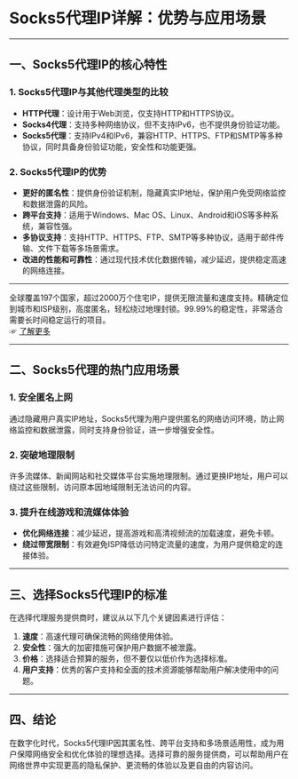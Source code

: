 # Socks5代理IP详解：优势与应用场景

---


## 一、Socks5代理IP的核心特性

### 1. Socks5代理IP与其他代理类型的比较

- **HTTP代理**：设计用于Web浏览，仅支持HTTP和HTTPS协议。  
- **Socks4代理**：支持多种网络协议，但不支持IPv6，也不提供身份验证功能。  
- **Socks5代理**：支持IPv4和IPv6，兼容HTTP、HTTPS、FTP和SMTP等多种协议，同时具备身份验证功能，安全性和功能更强。

### 2. Socks5代理IP的优势

- **更好的匿名性**：提供身份验证机制，隐藏真实IP地址，保护用户免受网络监控和数据泄露的风险。
- **跨平台支持**：适用于Windows、Mac OS、Linux、Android和iOS等多种系统，兼容性强。  
- **多协议支持**：支持HTTP、HTTPS、FTP、SMTP等多种协议，适用于邮件传输、文件下载等多场景需求。  
- **改进的性能和可靠性**：通过现代技术优化数据传输，减少延迟，提供稳定高速的网络连接。  

---

全球覆盖197个国家，超过2000万个住宅IP，提供无限流量和速度支持。精确定位到城市和ISP级别，高度匿名，轻松绕过地理封锁。99.99%的稳定性，非常适合需要长时间稳定运行的项目。  
☞ [了解更多](https://bit.ly/proxy-seller-coupon)

---
## 二、Socks5代理的热门应用场景

### 1. 安全匿名上网

通过隐藏用户真实IP地址，Socks5代理为用户提供匿名的网络访问环境，防止网络监控和数据泄露，同时支持身份验证，进一步增强安全性。

### 2. 突破地理限制

许多流媒体、新闻网站和社交媒体平台实施地理限制。通过更换IP地址，用户可以绕过这些限制，访问原本因地域限制无法访问的内容。

### 3. 提升在线游戏和流媒体体验

- **优化网络连接**：减少延迟，提高游戏和高清视频流的加载速度，避免卡顿。  
- **绕过带宽限制**：有效避免ISP降低访问特定流量的速度，为用户提供稳定的连接体验。

---

## 三、选择Socks5代理IP的标准

在选择代理服务提供商时，建议从以下几个关键因素进行评估：

1. **速度**：高速代理可确保流畅的网络使用体验。  
2. **安全性**：强大的加密措施可保护用户数据不被泄露。  
3. **价格**：选择适合预算的服务，但不要仅以低价作为选择标准。  
4. **用户支持**：优秀的客户支持和全面的技术资源能够帮助用户解决使用中的问题。

---

## 四、结论

在数字化时代，Socks5代理IP因其匿名性、跨平台支持和多场景适用性，成为用户保障网络安全和优化体验的理想选择。选择可靠的服务提供商，可以帮助用户在网络世界中实现更高的隐私保护、更流畅的体验以及更自由的内容访问。
